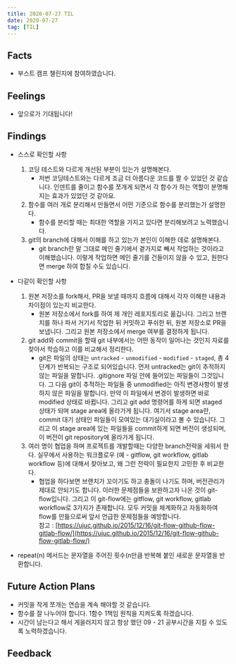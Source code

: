 ```yaml
---
title: 2020-07-27 TIL
date: 2020-07-27
tag: [TIL]
---
```


## Facts

- 부스트 캠프 챌린지에 참여하였습니다.

## Feelings

- 앞으로가 기대됩니다!

## Findings

- 스스로 확인할 사항
  1. 코딩 테스트와 다르게 개선된 부분이 있는가 설명해본다.  
        - 저번 코딩테스트와는 다르게 조금 더 아름다운 코드를 짤 수 있었던 것 같습니다. 인덴트를 줄이고 함수를 쪼개게 되면서 각 함수가 하는 역할이 분명해지는 효과가 있었던 것 같아요.
  2. 함수를 여러 개로 분리해서 만들면서 어떤 기준으로 함수를 분리했는가 설명한다.  
        - 함수를 분리할 때는 최대한 역할을 가지고 있다면 분리해보려고 노력했습니다.
  3. git의 branch에 대해서 이해를 하고 있는가 본인이 이해한 데로 설명해본다.  
        - git branch란 말 그대로 메인 줄기에서 곁가지로 빼서 작업하는 것이라고 이해했습니다. 이렇게 작업하면 메인 줄기를 건들이지 않을 수 있고, 원한다면 merge 하여 합칠 수도 있습니다.

- 다같이 확인할 사항
  1. 원본 저장소를 fork해서, PR을 보낼 때까지 흐름에 대해서 각자 이해한 내용과 차이점이 있는지 비교한다.  
        - 원본 저장소에서 fork를 하여 제 개인 레포지토리로 옮깁니다. 그리고 브랜치를 하나 파서 거기서 작업한 뒤 커밋하고 푸쉬한 뒤, 원본 저장소로 PR을 보냅니다. 그리고 원본 저장소에서 merge 여부를 결정하게 됩니다.
  2. git add와 commit을 할때 git 내부에서는 어떤 동작이 일어나는 것인지 자료를 찾아서 학습하고 이를 비교해서 정리한다.  
        - git은 파일의 상태는 `untracked` - `unmodified` - `modified` - `staged`, 총 4단계가 반복되는 구조로 되어있습니다. 먼저 untracked는 git이 추적하지 않는 파일을 말합니다. .gitignore 파일 안에 들어있는 파일들이 그것입니다. 그 다음 git이 추적하는 파일들 중 unmodified는 아직 변경사항이 발생하지 않은 파일을 말합니다. 만약 이 파일에서 변경이 발생하면 바로 modified 상태로 바뀝니다. 그리고 git add 명령어를 하게 되면 staged 상태가 되며 stage area에 올라가게 됩니다. 여기서 stage area란, commit 대기 상태인 파일들이 모여있는 대기실이라고 볼 수 있습니다. 그리고 이 stage area에 있는 파일들을 commit하게 되면 버전이 생성되며, 이 버전이 git repository에 올라가게 됩니다.
  3. 여러 명이 협업을 하며 프로젝트를 개발할때는 다양한 branch전략을 세워서 한다.
  실무에서 사용하는 워크플로우 (예 - gitflow, git workflow, gitlab workflow 등)에 대해서 찾아보고, 왜 그런 전략이 필요한지 고민한 후 비교한다.
        - 협업을 하다보면 브랜치가 꼬이기도 하고 충돌이 나기도 하며, 버전관리가 제대로 안되기도 합니다. 이러한 문제점들을 보완하고자 나온 것이 git-flow입니다. 그리고 이 git-flow에는 gitflow, git workflow, gitlab workflow로 3가지가 존재합니다. 모두 커밋을 체계화하고 자동화하여 flow를 만듦으로써 앞서 언급한 문제점들을 예방합니다.  
        참고 : [https://ujuc.github.io/2015/12/16/git-flow-github-flow-gitlab-flow/](https://ujuc.github.io/2015/12/16/git-flow-github-flow-gitlab-flow/)

- repeat(n) 메서드는 문자열을 주어진 횟수(n만큼 반복해 붙인 새로운 문자열을 반환합니다.

## Future Action Plans

- 커밋을 작게 쪼개는 연습을 계속 해야할 것 같습니다.
- 함수를 잘 나누어야 합니다. 1함수 1책임 원칙을 지켜도록 하겠습니다.
- 시간이 남는다고 해서 게을러지지 않고 항상 했던 09 - 21 공부시간을 지킬 수 있도록 노력하겠습니다.

## Feedback
